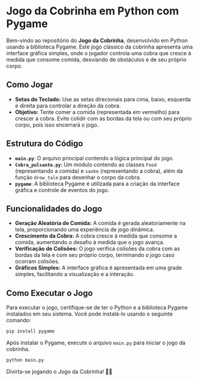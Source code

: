 # Jogo da Cobrinha em Python com Pygame

Bem-vindo ao repositório do **Jogo da Cobrinha**, desenvolvido em Python usando a biblioteca Pygame. Este jogo clássico da cobrinha apresenta uma interface gráfica simples, onde o jogador controla uma cobra que cresce à medida que consome comida, desviando de obstáculos e de seu próprio corpo.

## Como Jogar

- **Setas do Teclado:** Use as setas direcionais para cima, baixo, esquerda e direita para controlar a direção da cobra.
- **Objetivo:** Tente comer a comida (representada em vermelho) para crescer a cobra. Evite colidir com as bordas da tela ou com seu próprio corpo, pois isso encerrará o jogo.

## Estrutura do Código

- **`main.py`**: O arquivo principal contendo a lógica principal do jogo.
- **`Cobra_pulsante.py`**: Um módulo contendo as classes `Food` (representando a comida) e `sanke` (representando a cobra), além da função `drow_tale` para desenhar o corpo da cobra.
- **`pygame`**: A biblioteca Pygame é utilizada para a criação da interface gráfica e controle de eventos do jogo.

## Funcionalidades do Jogo

- **Geração Aleatória de Comida:** A comida é gerada aleatoriamente na tela, proporcionando uma experiência de jogo dinâmica.
- **Crescimento da Cobra:** A cobra cresce à medida que consome a comida, aumentando o desafio à medida que o jogo avança.
- **Verificação de Colisões:** O jogo verifica colisões da cobra com as bordas da tela e com seu próprio corpo, terminando o jogo caso ocorram colisões.
- **Gráficos Simples:** A interface gráfica é apresentada em uma grade simples, facilitando a visualização e a interação.

## Como Executar o Jogo

Para executar o jogo, certifique-se de ter o Python e a biblioteca Pygame instalados em seu sistema. Você pode instalá-lo usando o seguinte comando:

```bash
pip install pygame
```

Após instalar o Pygame, execute o arquivo `main.py` para iniciar o jogo da cobrinha.

```bash
python main.py
```

Divirta-se jogando o Jogo da Cobrinha! 🐍✨
